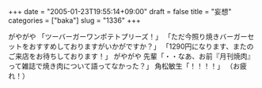+++
date = "2005-01-23T19:55:14+09:00"
draft = false
title = "妄想"
categories = ["baka"]
slug = "1336"
+++

がやがや
「ツーバーガーワンポテトプリーズ！」
「ただ今照り焼きバーガーセットをおすすめしておりますがいかがですか？」
「1290円になります、またのご来店をお待ちしております！」
がやがや
先輩「・・なあ、お前『月刊焼肉』って雑誌で焼き肉について語ってなかった？」
角松敏生「！！！！」
（お疲れ！）
